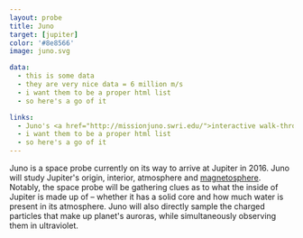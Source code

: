 ```yaml
---
layout: probe
title: Juno
target: [jupiter]
color: '#8e8566'
image: juno.svg

data:
  - this is some data
  - they are very nice data = 6 million m/s
  - i want them to be a proper html list
  - so here's a go of it

links:
  - Juno's <a href="http://missionjuno.swri.edu/">interactive walk-through</a> of the science behind the mission
  - i want them to be a proper html list
  - so here's a go of it
---
```

Juno is a space probe currently on its way to arrive at Jupiter in 2016. Juno will study Jupiter's origin, interior, atmosphere and <a href="https://solarsystem.nasa.gov/scitech/display.cfm?ST_ID=1589">magnetosphere</a>. Notably, the space probe will be gathering clues as to what the inside of Jupiter is made up of – whether it has a solid core and how much water is present in its atmosphere. Juno will also directly sample the charged particles that make up planet's auroras, while simultaneously observing them in ultraviolet.